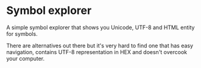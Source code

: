 # Symbol explorer

A simple symbol explorer that shows you Unicode, UTF-8 and HTML entity
for symbols.

There are alternatives out there but it's very hard to find one that
has easy navigation, contains UTF-8 representation in HEX and doesn't
overcook your computer.

